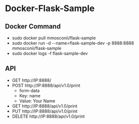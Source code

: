 # Docker-Flask-Sample

## Docker Command

* sudo docker pull mmosconii/flask-sample
* sudo docker run -d --name=flask-sample-dev -p 8888:8888 mmosconii/flask-sample
* sudo docker logs -f flask-sample-dev

## API

* GET http://IP:8888/
* POST http://IP:8888/api/v1.0/print
  * form-data
  * Key: name
  * Value: Your Name
* GET http://IP:8888/api/v1.0/print
* PUT http://IP:8888/api/v1.0/print
* DELETE http://IP:8888/api/v1.0/print
